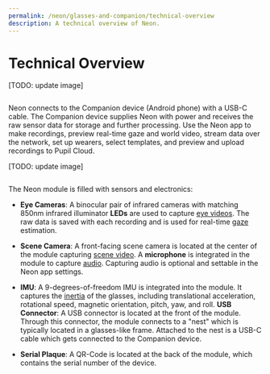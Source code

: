 ```yaml
---
permalink: /neon/glasses-and-companion/technical-overview
description: A technical overview of Neon.
---
```


# Technical Overview

[TODO: update image]

<div class="pb-4" style="display:flex;justify-content:center;">
  <v-img
    :src="require('../../media/invisible/explainers/pi_with_phone.jpg')"
    max-width=100%
  >
  </v-img>
</div>

Neon connects to the Companion device (Android phone) with a USB-C cable. The Companion device supplies Neon with power and receives the raw sensor data for storage and further processing. Use the Neon app to make recordings, preview real-time gaze and world video, stream data over the network, set up wearers, select templates, and preview and upload recordings to Pupil Cloud.

[TODO: update image]

<div class="pb-4" style="display:flex;justify-content:center;">
  <v-img
    :src="require('../../media/invisible/explainers/pi_sensor_callout.jpg')"
    max-width=100%
  >
  </v-img>
</div>

The Neon module is filled with sensors and electronics:

- **Eye Cameras**: A binocular pair of infrared cameras with matching 850nm infrared illuminator **LEDs** are used to capture [eye videos](/neon/basic-concepts/data-streams/#eye-videos). The raw data is saved with each recording and is used for real-time [gaze](/neon/basic-concepts/data-streams/#gaze) estimation.

- **Scene Camera**: A front-facing scene camera is located at the center of the module capturing [scene video](/neon/basic-concepts/data-streams/#scene-video). A **microphone** is integrated in the module to capture [audio](/neon/basic-concepts/data-streams/#audio). Capturing audio is optional and settable in the Neon app settings.
 
- **IMU**: A 9-degrees-of-freedom IMU is integrated into the module. It captures the [inertia](/neon/basic-concepts/data-streams/#inertial-measurements) of the glasses, including translational acceleration, rotational speed, magnetic orientation, pitch, yaw, and roll.
**USB Connector**: A USB connector is located at the front of the module. Through this connector, the module connects to a "nest" which is typically located in a glasses-like frame. Attached to the nest is a USB-C cable which gets connected to the Companion device.

- **Serial Plaque**: A QR-Code is located at the back of the module, which contains the serial number of the device.